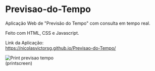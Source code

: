 # Previsao-do-Tempo

Aplicação Web de "Previsão do Tempo" com consulta em tempo real.

Feito com HTML, CSS e Javascript.

Link da Aplicação:
<br>
https://nicolasvictorsg.github.io/Previsao-do-Tempo/

![Print previsao tempo](https://github.com/nicolasvictorsg/Previsao-do-Tempo/assets/114248340/919de6ba-b311-49fe-8f0b-80facd78fa10)
<br>
(printscreen)
